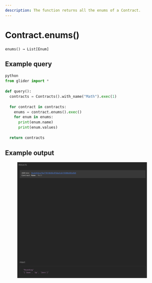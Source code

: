```yaml
---
description: The function returns all the enums of a Contract.
---
```


# Contract.enums()

`enums() → List[Enum]`

## Example query

```python
python
from glider import *

def query():
  contracts = Contracts().with_name("Math").exec(1)

  for contract in contracts:
    enums = contract.enums().exec()
    for enum in enums:
      print(enum.name)
      print(enum.values)

  return contracts
```

## Example output

<figure><img src="../../.gitbook/assets/image (1).png" alt=""><figcaption></figcaption></figure>
